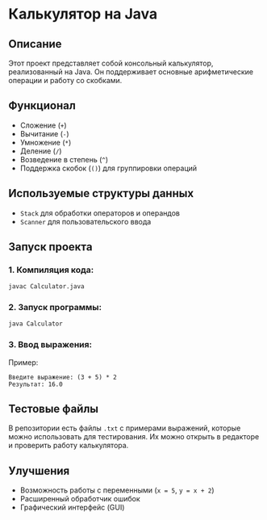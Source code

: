 # Калькулятор на Java

## Описание

Этот проект представляет собой консольный калькулятор, реализованный на Java. Он поддерживает основные арифметические операции и работу со скобками.

## Функционал

- Сложение (`+`)
- Вычитание (`-`)
- Умножение (`*`)
- Деление (`/`)
- Возведение в степень (`^`)
- Поддержка скобок (`()`) для группировки операций

## Используемые структуры данных

- `Stack` для обработки операторов и операндов
- `Scanner` для пользовательского ввода

## Запуск проекта

### 1. Компиляция кода:

```sh
javac Calculator.java
```

### 2. Запуск программы:

```sh
java Calculator
```

### 3. Ввод выражения:

Пример:

```
Введите выражение: (3 + 5) * 2
Результат: 16.0
```

## Тестовые файлы

В репозитории есть файлы `.txt` с примерами выражений, которые можно использовать для тестирования. Их можно открыть в редакторе и проверить работу калькулятора.

## Улучшения

- Возможность работы с переменными (`x = 5`, `y = x + 2`)
- Расширенный обработчик ошибок
- Графический интерфейс (GUI)

##

